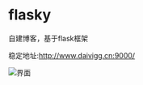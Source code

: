 # flasky

自建博客，基于flask框架

稳定地址:http://www.daivigg.cn:9000/

![界面](http://i13.tietuku.cn/101f74a9a1f3aa10.png)
